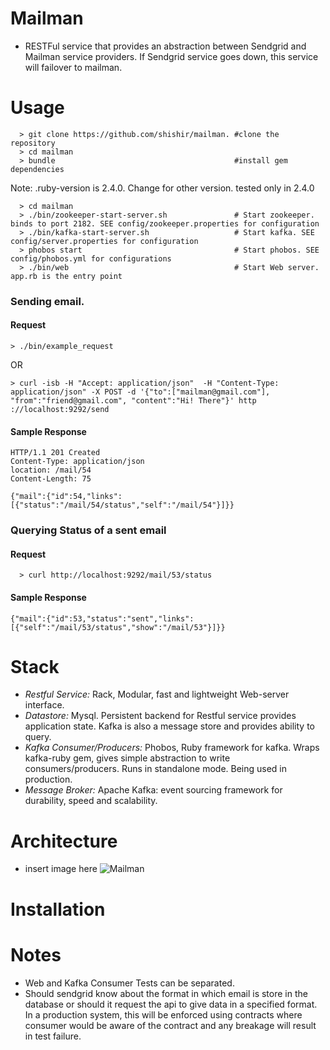 # Mailman

 - RESTFul service that provides an abstraction between Sendgrid and Mailman service providers. If Sendgrid service goes down, this service will failover to mailman.

# Usage


```
  > git clone https://github.com/shishir/mailman. #clone the repository
  > cd mailman
  > bundle                                        #install gem dependencies
```
Note: .ruby-version is 2.4.0. Change for other version. tested only in 2.4.0

```
  > cd mailman
  > ./bin/zookeeper-start-server.sh               # Start zookeeper. binds to port 2182. SEE config/zookeeper.properties for configuration
  > ./bin/kafka-start-server.sh                   # Start kafka. SEE config/server.properties for configuration
  > phobos start                                  # Start phobos. SEE config/phobos.yml for configurations
  > ./bin/web                                     # Start Web server. app.rb is the entry point
```

### Sending email.
#### Request
```
> ./bin/example_request
```
OR

```
> curl -isb -H "Accept: application/json"  -H "Content-Type: application/json" -X POST -d '{"to":["mailman@gmail.com"], "from":"friend@gmail.com", "content":"Hi! There"}' http
://localhost:9292/send
```

#### Sample Response
```
HTTP/1.1 201 Created
Content-Type: application/json
location: /mail/54
Content-Length: 75

{"mail":{"id":54,"links":[{"status":"/mail/54/status","self":"/mail/54"}]}}
```

### Querying Status of a sent email
####  Request
```
  > curl http://localhost:9292/mail/53/status
```
#### Sample Response
```
{"mail":{"id":53,"status":"sent","links":[{"self":"/mail/53/status","show":"/mail/53"}]}}
```



# Stack

- *Restful Service:* Rack, Modular, fast and lightweight Web-server interface.
- *Datastore:* Mysql. Persistent backend for Restful service provides application state.
  Kafka is also a message store and provides ability to query.
- *Kafka Consumer/Producers:* Phobos, Ruby framework for kafka. Wraps kafka-ruby gem, gives simple abstraction to write consumers/producers. Runs in standalone mode. Being used in production.
- *Message Broker:* Apache Kafka: event sourcing framework for durability, speed and scalability.


# Architecture
- insert image here
![Mailman](https://raw.githubusercontent.com/shishir/mailman/master/doc/architecture.png)
# Installation



# Notes
- Web and Kafka Consumer Tests can be separated.
- Should sendgrid know about the format in which email is store in the database or should it request the api to give data in a specified format. In a production system, this will be enforced using contracts where consumer would be aware of the contract and any breakage will result in test failure.





